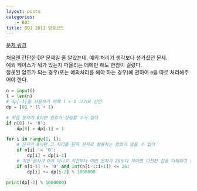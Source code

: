 ```yaml
---
layout: posts
categories:
    - BOJ
title: BOJ 2011 암호코드
---
```


[문제 링크](https://www.acmicpc.net/problem/2011)

처음엔 간단한 DP 문제일 줄 알았는데, 예외 처리가 생각보다 성가셨던 문제.  
예외 케이스가 뭐가 있는지 떠올리는 데에만 해도 한참이 걸렸다.  
잘못된 암호가 되는 경우(또는 예외처리를 해야 하는 경우)에 관하여 `0`을 따로 처리해주어야 한다.  

```python
n = input()
l = len(n)
# dp[-1]을 사용하기 위해 l + 1 크기로 선언
dp = [0] * (l + 1)

# 처음 문자가 0이면 암호가 성립할 수가 없다
if n[0] != '0':
    dp[0] = dp[-1] = 1

for i in range(1, l):
    # 문자가 0이면 그 자리를 단독 문자로 활용하는 암호가 있을 수 없다
    if n[i] != '0':
        dp[i] = dp[i-1]
    # 직전 문자가 0이 아니고 직전부터 이번 문자가 26보다 작다면 이전전 값을 더해줘야 한다
    if n[i-1] != '0' and int(n[i-1:i+1]) <= 26:
        dp[i] += dp[i-2] % 1000000

print(dp[-2] % 1000000)
```
